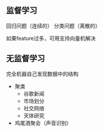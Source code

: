 ## 监督学习
回归问题（连续的）
分类问题（离散的）

如果feature过多，可用支持向量机解决

## 无监督学习
完全机器自己发现数据中的结构
- 聚类
  - 谷歌新闻
  - 市场划分
  - 社交网络
  - 天体研究
- 鸡尾酒聚会（声音识别）